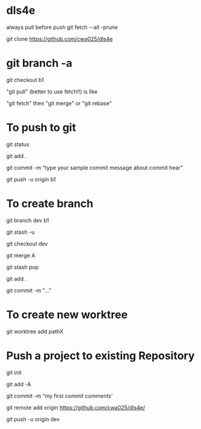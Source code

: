 # dls4e
always pull before push
git fetch --all -prune

git clone https://github.com/cwa025/dls4e

# git branch -a
git checkout b1

"git pull" (better to use fetch!!) is like

"git fetch" then
"git merge" or "git rebase"

# To push to git
git status

git add  .

git commit -m “type your sample commit message about commit hear”

git push -u origin b1

# To create branch
git branch dev b1

git stash -u

git checkout dev

git merge A

git stash pop

git add .

git commit -m "..."

# To create new worktree
git worktree add pathX

# Push a project to existing Repository
git init

git add -A

git commit -m “my first commit comments’

git remote add origin https://github.com/cwa025/dls4e/

git push -u origin dev